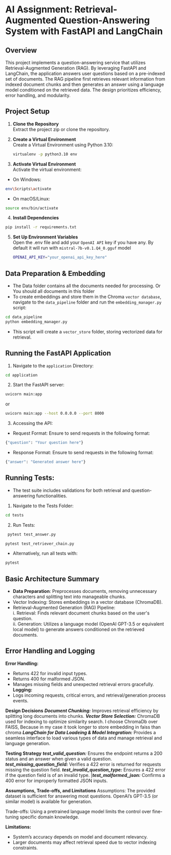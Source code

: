 # AI Assignment: Retrieval-Augmented Question-Answering System with FastAPI and LangChain

## **Overview**
This project implements a question-answering service that utilizes Retrieval-Augmented Generation (RAG). By leveraging FastAPI and LangChain, the application answers user questions based on a pre-indexed set of documents. The RAG pipeline first retrieves relevant information from indexed document chunks and then generates an answer using a language model conditioned on the retrieved data. The design prioritizes efficiency, error handling, and modularity.

## Project Setup

1. **Clone the Repository**  
   Extract the project zip or clone the repository.

2. **Create a Virtual Environment**  
   Create a Virtual Environment using Python 3.10:  
   ```bash
   virtualenv -p python3.10 env
   ```

3. **Activate Virtual Environment**  
   Activate the virtual environment:
* On Windows:
```bash
env\Scripts\activate
```
* On macOS/Linux:
```bash
source env/bin/activate
```

4. **Install Dependencies**
```bash
pip install -r requirements.txt
```
5. **Set Up Environment Variables**  
   Open the .env file and add your `OpenAI API` key if you have any. By default it will run with `mistral-7b-v0.1.Q4_0.gguf` model
   ```bash
   OPENAI_API_KEY="your_openai_api_key_here"
   ```

## **Data Preparation & Embedding**
- The Data folder contains all the documents needed for processing. Or You should all documents in this folder
- To create embeddings and store them in the Chroma `vector database`, navigate to the `data_pipeline` folder and run the `embedding_manager.py` script:
```bash
cd data_pipeline
python embedding_manager.py
```
- This script will create a `vector_store` folder, storing vectorized data for retrieval.

## Running the FastAPI Application
1. Navigate to the `application` Directory:
  ```bash
  cd application
  ```
2. Start the FastAPI server:
```bash
uvicorn main:app
```
or
```bash
uvicorn main:app --host 0.0.0.0 --port 8000
```
3. Accessing the API:
* Request Format: Ensure to send requests in the following format:
```bash
{"question": "Your question here"}
```
* Response Format: Ensure to send requests in the following format:
```bash
{"answer": "Generated answer here"}
```

## Running Tests:
- The test suite includes validations for both retrieval and question-answering functionalities.
1. Navigate to the Tests Folder:
```bash
cd tests
```
2. Run Tests:
```bash
 pytest test_answer.py
```
```bash 
pytest test_retriever_chain.py
```
- Alternatively, run all tests with:
```bash
pytest
```

## Basic Architecture Summary

* **Data Preparation**: Preprocesses documents, removing unnecessary characters and splitting text into manageable chunks.
* Vector Indexing: Stores embeddings in a vector database (ChromaDB).
* Retrieval-Augmented Generation (RAG) Pipeline:\
  i. Retrieval: Finds relevant document chunks based on the user's question.\
  ii. Generation: Utilizes a language model (OpenAI GPT-3.5 or equivalent local model) to generate answers conditioned on the retrieved documents.

## Error Handling and Logging
**Error Handling:**
* Returns 422 for invalid input types.
* Returns 400 for malformed JSON.
* Manages missing fields and unexpected retrieval errors gracefully.
**Logging:**
* Logs incoming requests, critical errors, and retrieval/generation process events.
  
**Design Decisions**
***Document Chunking:*** Improves retrieval efficiency by splitting long documents into chunks.
***Vector Store Selection:*** ChromaDB used for indexing to optimize similarity search. I choose ChromaDb over FAISS, Because in my case it took longer to store embedding in faiss than chroma
***LangChain for Data Loadeing & Model Integration:*** Provides a seamless interface to load various types of data and manage retrieval and language generation.

**Testing Strategy**
***test_valid_question:*** Ensures the endpoint returns a 200 status and an answer when given a valid question.
***test_missing_question_field:*** Verifies a 422 error is returned for requests missing the question field.
***test_invalid_question_type:*** Ensures a 422 error if the question field is of an invalid type.
|***test_malformed_json:*** Confirms a 400 error for improperly formatted JSON inputs.

**Assumptions, Trade-offs, and Limitations**
Assumptions:
The provided dataset is sufficient for answering most questions.
OpenAI’s GPT-3.5 (or similar model) is available for generation.

Trade-offs:
Using a pretrained language model limits the control over fine-tuning specific domain knowledge.

**Limitations:**
* System’s accuracy depends on model and document relevancy.
* Larger documents may affect retrieval speed due to vector indexing constraints.